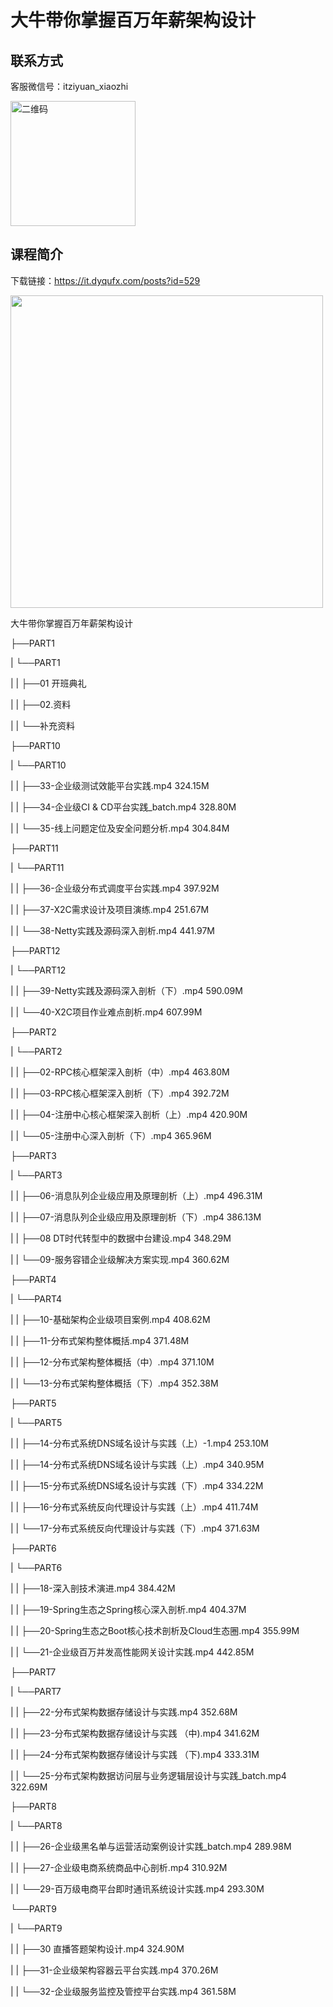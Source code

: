 # 大牛带你掌握百万年薪架构设计

## 联系方式

客服微信号：itziyuan_xiaozhi

<img src="https://ziyuanyun.oss-cn-guangzhou.aliyuncs.com/common/20240614073449/666b82192834a.jpg" width="200" height="200" alt="二维码">

## 课程简介

下载链接：https://it.dyqufx.com/posts?id=529

<img src="https://ziyuanyun.oss-cn-guangzhou.aliyuncs.com/yun/20240515152036/66446244da2f8.jpg" width="500" alt="">

  大牛带你掌握百万年薪架构设计



 ├──PART1

 | └──PART1

 | | ├──01 开班典礼

 | | ├──02.资料

 | | └──补充资料

 ├──PART10

 | └──PART10

 | | ├──33-企业级测试效能平台实践.mp4 324.15M

 | | ├──34-企业级CI &amp; CD平台实践_batch.mp4 328.80M

 | | └──35-线上问题定位及安全问题分析.mp4 304.84M

 ├──PART11

 | └──PART11

 | | ├──36-企业级分布式调度平台实践.mp4 397.92M

 | | ├──37-X2C需求设计及项目演练.mp4 251.67M

 | | └──38-Netty实践及源码深入剖析.mp4 441.97M

 ├──PART12

 | └──PART12

 | | ├──39-Netty实践及源码深入剖析（下）.mp4 590.09M

 | | └──40-X2C项目作业难点剖析.mp4 607.99M

 ├──PART2

 | └──PART2

 | | ├──02-RPC核心框架深入剖析（中）.mp4 463.80M

 | | ├──03-RPC核心框架深入剖析（下）.mp4 392.72M

 | | ├──04-注册中心核心框架深入剖析（上）.mp4 420.90M

 | | └──05-注册中心深入剖析（下）.mp4 365.96M

 ├──PART3

 | └──PART3

 | | ├──06-消息队列企业级应用及原理剖析（上）.mp4 496.31M

 | | ├──07-消息队列企业级应用及原理剖析（下）.mp4 386.13M

 | | ├──08 DT时代转型中的数据中台建设.mp4 348.29M

 | | └──09-服务容错企业级解决方案实现.mp4 360.62M

 ├──PART4

 | └──PART4

 | | ├──10-基础架构企业级项目案例.mp4 408.62M

 | | ├──11-分布式架构整体概括.mp4 371.48M

 | | ├──12-分布式架构整体概括（中）.mp4 371.10M

 | | └──13-分布式架构整体概括（下）.mp4 352.38M

 ├──PART5

 | └──PART5

 | | ├──14-分布式系统DNS域名设计与实践（上）-1.mp4 253.10M

 | | ├──14-分布式系统DNS域名设计与实践（上）.mp4 340.95M

 | | ├──15-分布式系统DNS域名设计与实践（下）.mp4 334.22M

 | | ├──16-分布式系统反向代理设计与实践（上）.mp4 411.74M

 | | └──17-分布式系统反向代理设计与实践（下）.mp4 371.63M

 ├──PART6

 | └──PART6

 | | ├──18-深入剖技术演进.mp4 384.42M

 | | ├──19-Spring生态之Spring核心深入剖析.mp4 404.37M

 | | ├──20-Spring生态之Boot核心技术剖析及Cloud生态圈.mp4 355.99M

 | | └──21-企业级百万并发高性能网关设计实践.mp4 442.85M

 ├──PART7

 | └──PART7

 | | ├──22-分布式架构数据存储设计与实践.mp4 352.68M

 | | ├──23-分布式架构数据存储设计与实践 （中).mp4 341.62M

 | | ├──24-分布式架构数据存储设计与实践 （下).mp4 333.31M

 | | └──25-分布式架构数据访问层与业务逻辑层设计与实践_batch.mp4 322.69M

 ├──PART8

 | └──PART8

 | | ├──26-企业级黑名单与运营活动案例设计实践_batch.mp4 289.98M

 | | ├──27-企业级电商系统商品中心剖析.mp4 310.92M

 | | └──29-百万级电商平台即时通讯系统设计实践.mp4 293.30M

 └──PART9

 | └──PART9

 | | ├──30 直播答题架构设计.mp4 324.90M

 | | ├──31-企业级架构容器云平台实践.mp4 370.26M

 | | └──32-企业级服务监控及管控平台实践.mp4 361.58M

  